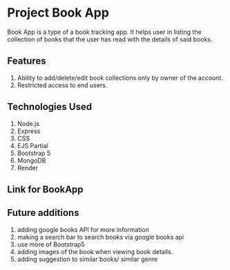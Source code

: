 # Project Book App

Book App is a type of a book tracking app. It helps user in listing the collection of books that the user has read with the details of said books.

## Features

1. Ability to add/delete/edit book collections only by owner of the account.
1. Restricted access to end users.

## Technologies Used

1. Node.js
1. Express
1. CSS
1. EJS Partial
1. Bootstrap 5
1. MongoDB
1. Render

## Link for BookApp

## Future additions

1. adding google books API for more information
1. making a search bar to search books via google books api
1. use more of Bootstrap5
1. adding images of the book when viewing book details.
1. adding suggestion to similar books/ similar genre
